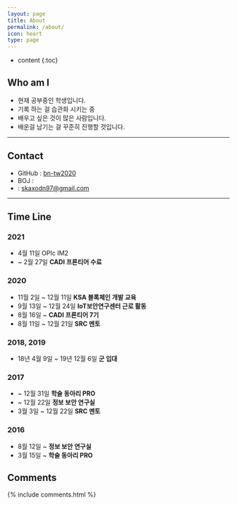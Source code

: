 ```yaml
---
layout: page
title: About
permalink: /about/
icon: heart
type: page
---
```


* content
{:toc}

## Who am I

-   현재 공부중인 학생입니다.
-   기록 하는 걸 습관화 시키는 중
-   배우고 싶은 것이 많은 사람입니다.
-   배운걸 남기는 걸 꾸준히 진행할 것입니다.

---

## Contact

-   GitHub : [bn-tw2020 <i class="fa fa-github" aria-hidden="true"></i>](https://github.com/bn-tw2020)
-   BOJ : [<i class="fa fa-code" aria-hidden="true"></i>](https://www.acmicpc.net/user/ap4o)
-   <i class="fa fa-envelope-o" aria-hidden="true"></i> : skaxodn97@gmail.com

---

## Time Line

### 2021

* 4월 11일 OPIc IM2
* ~ 2월 27일 **CADI 프론티어 수료**

### 2020

* 11월 2일 ~ 12월 11일 **KSA 블록체인 개발 교육**
* 9월 13일 ~ 12월 24일 **IoT보안연구센터 근로 활동**
* 8월 16일 ~ **CADI 프론티어 7기**
* 8월 11일 ~ 12월 21일 **SRC 멘토**

### 2018, 2019

* 18년 4월 9일 ~ 19년 12월 6일 **군 입대**

### 2017

* ~ 12월 31일 **학술 동아리 PRO**
* ~ 12월 22일 **정보 보안 연구실**
* 3월 3일 ~ 12월 22일 **SRC 멘토**

### 2016

* 8월 12일 ~ **정보 보안 연구실**
* 3월 15일 ~ **학술 동아리 PRO**




## Comments

{% include comments.html %}
